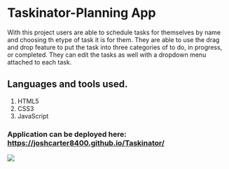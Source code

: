 # Taskinator-Planning App
With this project users are able to schedule tasks for themselves by name and choosing th etype of task it is for them. They are able to use the drag and drop feature to put the task into three categories of to do, in progress, or completed. They can edit the tasks as well with a dropdown menu attached to each task.

## Languages and tools used.
1. HTML5
2. CSS3
3. JavaScript

### Application can be deployed here: https://joshcarter8400.github.io/Taskinator/
<img src="./images/taskinator-screenshot.png">
